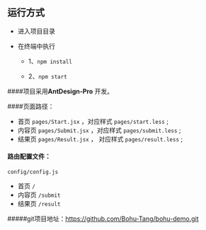 ## 运行方式

+ 进入项目目录

+ 在终端中执行

  - 1、`npm install`

  - 2、`npm start`

    

####项目采用**AntDesign-Pro** 开发。



####页面路径：

+ 首页 `pages/Start.jsx` ，对应样式 `pages/start.less` ;
+  内容页 `pages/Submit.jsx` ，对应样式 `pages/submit.less` ;
+ 结果页 `pages/Result.jsx` ， 对应样式 `pages/result.less` ;

#### 路由配置文件：

`config/config.js`

+ 首页 `/`
+ 内容页 `/submit`
+ 结果页 `/result`



#####git项目地址：https://github.com/Bohu-Tang/bohu-demo.git